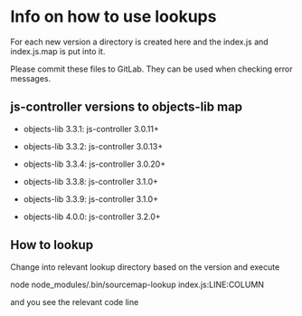 # Info on how to use lookups

For each new version a directory is created here and the index.js and index.js.map is put into it.

Please commit these files to GitLab. They can be used when checking error messages.

## js-controller versions to objects-lib map

* objects-lib 3.3.1: js-controller 3.0.11+
* objects-lib 3.3.2: js-controller 3.0.13+
* objects-lib 3.3.4: js-controller 3.0.20+
* objects-lib 3.3.8: js-controller 3.1.0+
* objects-lib 3.3.9: js-controller 3.1.0+

* objects-lib 4.0.0: js-controller 3.2.0+


## How to lookup

Change into relevant lookup directory based on the version and execute

node node_modules/.bin/sourcemap-lookup index.js:LINE:COLUMN

and you see the relevant code line